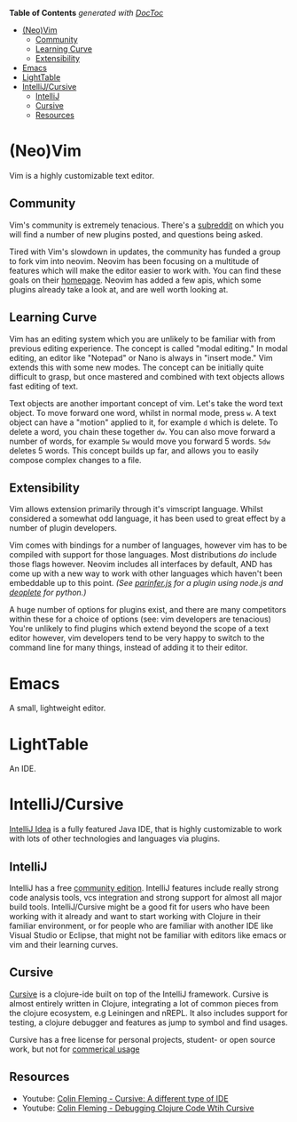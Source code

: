 <!-- START doctoc generated TOC please keep comment here to allow auto update -->
<!-- DON'T EDIT THIS SECTION, INSTEAD RE-RUN doctoc TO UPDATE -->
**Table of Contents**  *generated with [DocToc](https://github.com/thlorenz/doctoc)*

- [(Neo)Vim](#neovim)
  - [Community](#community)
  - [Learning Curve](#learning-curve)
  - [Extensibility](#extensibility)
- [Emacs](#emacs)
- [LightTable](#lighttable)
- [IntelliJ/Cursive](#intellijcursive)
  - [IntelliJ](#intellij)
  - [Cursive](#cursive)
  - [Resources](#resources)

<!-- END doctoc generated TOC please keep comment here to allow auto update -->

# (Neo)Vim
Vim is a highly customizable text editor.

## Community

Vim's community is extremely tenacious. There's a
[subreddit](https://www.reddit.com/r/vim) on which you will find a number of
new plugins posted, and questions being asked.

Tired with Vim's slowdown in updates, the community has funded a group to fork
vim into neovim. Neovim has been focusing on a multitude of features which will
make the editor easier to work with. You can find these goals on their
[homepage](https://neovim.io/). Neovim has added a few apis, which some plugins
already take a look at, and are well worth looking at.

## Learning Curve

Vim has an editing system which you are unlikely to be familiar with from
previous editing experience. The concept is called "modal editing." In modal
editing, an editor like "Notepad" or Nano is always in "insert mode." Vim
extends this with some new modes. The concept can be initially quite difficult
to grasp, but once mastered and combined with text objects allows fast editing
of text.

Text objects are another important concept of vim. Let's take the word text
object. To move forward one word, whilst in normal mode, press `w`. A text
object can have a "motion" applied to it, for example `d` which is delete. To
delete a word, you chain these together `dw`. You can also move forward a
number of words, for example `5w` would move you forward 5 words. `5dw` deletes
5 words. This concept builds up far, and allows you to easily compose complex
changes to a file.

## Extensibility

Vim allows extension primarily through it's vimscript language. Whilst
considered a somewhat odd language, it has been used to great effect by a
number of plugin developers.

Vim comes with bindings for a number of languages, however vim has to be
compiled with support for those languages. Most distributions *do* include
those flags however. Neovim includes all interfaces by default, AND has come up
with a new way to work with other languages which haven't been embeddable up to
this point.
*(See [parinfer.js](https://github.com/snoe/nvim-parinfer.js) for a plugin using node.js
  and [deoplete](https://github.com/Shougo/deoplete.nvim) for python.)*

A huge number of options for plugins exist, and there are many competitors
within these for a choice of options (see: vim developers are tenacious) You're
unlikely to find plugins which extend beyond the scope of a text editor
however, vim developers tend to be very happy to switch to the command line for
many things, instead of adding it to their editor.

# Emacs
A small, lightweight editor.

# LightTable
An IDE.

# IntelliJ/Cursive
[IntelliJ Idea](https://www.jetbrains.com/idea/) is a fully featured Java IDE, that is 
highly customizable to work with lots of other technologies and languages via plugins.

## IntelliJ

IntelliJ has a free [community edition](https://www.jetbrains.com/idea/#chooseYourEdition). IntelliJ
features include really strong code analysis tools, vcs integration and strong support for almost all major
build tools. IntelliJ/Cursive might be a good fit for users who have been working with it already and want
to start working with Clojure in their familiar environment, or for people who are familiar with another 
IDE like Visual Studio or Eclipse, that might not be familiar with editors like emacs or vim and their learning curves.

## Cursive
[Cursive](https://cursive-ide.com/) is a clojure-ide built on top of the IntelliJ framework.
Cursive is almost entirely written in Clojure, integrating a lot of common pieces from the
clojure ecosystem, e.g Leiningen and nREPL. It also includes support for testing, a clojure debugger
and features as jump to symbol and find usages.

Cursive has a free license for personal projects, student- or open source work, 
but not for [commerical usage](https://cursive-ide.com/buy.html)

## Resources

- Youtube: [Colin Fleming - Cursive: A different type of IDE](https://www.youtube.com/watch?v=vt1y2FbWQMg)
- Youtube: [Colin Fleming - Debugging Clojure Code Wtih Cursive](https://www.youtube.com/watch?v=ql77RwhcCK0)


